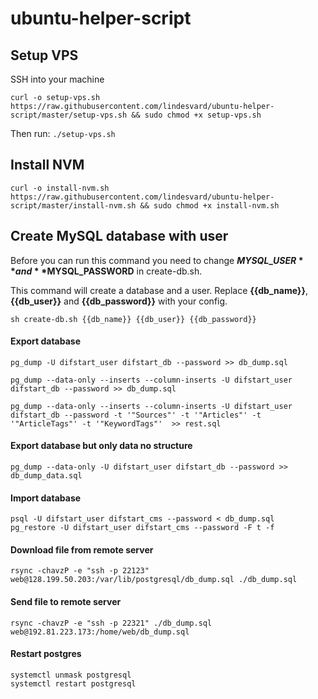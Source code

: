 # ubuntu-helper-script

## Setup VPS

SSH into your machine

`curl -o setup-vps.sh https://raw.githubusercontent.com/lindesvard/ubuntu-helper-script/master/setup-vps.sh && sudo chmod +x setup-vps.sh`

Then run: `./setup-vps.sh`

## Install NVM
`curl -o install-nvm.sh https://raw.githubusercontent.com/lindesvard/ubuntu-helper-script/master/install-nvm.sh && sudo chmod +x install-nvm.sh`

## Create MySQL database with user

Before you can run this command you need to change **$MYSQL\_USER** and **$MYSQL\_PASSWORD** in create-db.sh.

This command will create a database and a user. Replace **{{db\_name}}**, **{{db\_user}}** and **{{db\_password}}** with your config.

`sh create-db.sh {{db_name}} {{db_user}} {{db_password}}`

#### Export database
`pg_dump -U difstart_user difstart_db --password >> db_dump.sql`

`pg_dump --data-only --inserts --column-inserts -U difstart_user difstart_db --password >> db_dump.sql`

`pg_dump --data-only --inserts --column-inserts -U difstart_user difstart_db --password -t '"Sources"' -t '"Articles"' -t '"ArticleTags"' -t '"KeywordTags"'  >> rest.sql`

#### Export database but only data no structure
`pg_dump --data-only -U difstart_user difstart_db --password >> db_dump_data.sql`

#### Import database
```
psql -U difstart_user difstart_cms --password < db_dump.sql
pg_restore -U difstart_user difstart_cms --password -F t -f 
```

#### Download file from remote server
`rsync -chavzP -e "ssh -p 22123" web@128.199.50.203:/var/lib/postgresql/db_dump.sql ./db_dump.sql`

#### Send file to remote server
`rsync -chavzP -e "ssh -p 22321" ./db_dump.sql web@192.81.223.173:/home/web/db_dump.sql`

#### Restart postgres
```
systemctl unmask postgresql
systemctl restart postgresql
```

